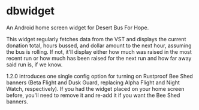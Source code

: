 # dbwidget

An Android home screen widget for Desert Bus For Hope.

This widget regularly fetches data from the VST and displays the current donation total, hours bussed, and dollar amount to the next hour, assuming the bus is rolling.  If not, it'll display either how much was raised in the most recent run or how much has been raised for the next run and how far away said run is, if we know.

1.2.0 introduces one single config option for turning on Rustproof Bee Shed banners (Beta Flight and Dusk Guard, replacing Alpha Flight and Night Watch, respectively).  If you had the widget placed on your home screen before, you'll need to remove it and re-add it if you want the Bee Shed banners.
